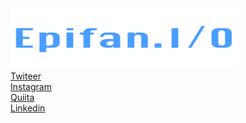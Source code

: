 <html>
	<head>
    		<meta name="google-site-verification" content="k-i-z45N_Vw4qHbY6suShOslC0yzbOkZBUb5CVjDHrc" />
		<title>		
			epifan.io
		</title>
	</head>
	<body>
		<a href="http://epifan.io" target ="_self">
			 <img src="epifanio.png" alt="epifan.io" height="97" width="364"> 
		</a>
		<br>
		<a href="https://twitter.com/ep1fan.io" target="_blank">
			Twiteer
		</a>
		<br>
		<a href="http://instagram.com/ep1fan.io/" target="_blank">
			Instagram
		</a>
		<br>
		<a href="http://qiita.com/ep1fan.io" target="_blank">
			Quiita
		</a>
		<br>
		<a href="https://jp.linkedin.com/in/ferranepifan.io" target="_blank">
			Linkedin
		</a>
	</body>
</html>
